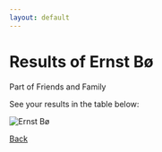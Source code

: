 ```yaml
---
layout: default
---
```


# Results of Ernst  Bø 
    
Part of Friends and Family
    
See your results in the table below:
    
![Ernst  Bø](./user_plots/Ernst__Bø.svg?raw=true)

[Back](https://christianbanggribsvad.github.io/em_spillet.github.io/)